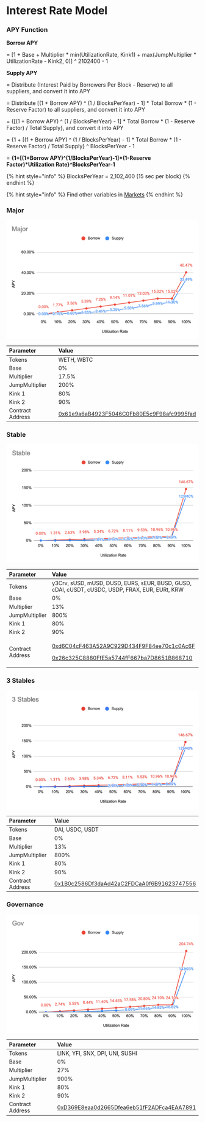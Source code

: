 # Interest Rate Model

### APY Function

**Borrow APY**

= \[1 + Base + Multiplier \* min\(UtilizationRate, Kink1\) + max\(JumpMultiplier \* UtilizationRate - Kink2, 0\)\] ^ 2102400 - 1



**Supply APY**

= Distribute \(Interest Paid by Borrowers Per Block - Reserve\) to all suppliers, and convert it into APY

= Distribute \[\(1 + Borrow APY\) ^ \(1 / BlocksPerYear\) - 1\] \* Total Borrow \* \(1 - Reserve Factor\) to all suppliers, and convert it into APY

= {\[\(1 + Borrow APY\) ^ \(1 / BlocksPerYear\) - 1\] \* Total Borrow \* \(1 - Reserve Factor\) / Total Supply}, and convert it into APY

= {1 + \[\(1 + Borrow APY\) ^ \(1 / BlocksPerYear\) - 1\] \* Total Borrow \* \(1 - Reserve Factor\) / Total Supply} ^ BlocksPerYear - 1

= **{1+\[\(1+Borrow APY\)^\(1/BlocksPerYear\)-1\]\*\(1-Reserve Factor\)\*Utilization Rate}^BlocksPerYear-1**

{% hint style="info" %}
BlocksPerYear = 2,102,400 \(15 sec per block\)
{% endhint %}

{% hint style="info" %}
Find other variables in [Markets](https://app.cream.finance/markets/ironbank)
{% endhint %}

### Major

![](../.gitbook/assets/jie-tu-20210323-19.08.43.png)

| Parameter | Value |
| :--- | :--- |
| Tokens | WETH, WBTC |
| Base | 0% |
| Multiplier | 17.5% |
| JumpMultiplier | 200% |
| Kink 1 | 80% |
| Kink 2 | 90% |
| Contract Address | [0x61e9a6aB4923F5046C0Fb80E5c9F98afc9995fad](https://etherscan.io/address/0x61e9a6ab4923f5046c0fb80e5c9f98afc9995fad#code) |

### Stable

![](../.gitbook/assets/jie-tu-20210401-17.44.05.png)

<table>
  <thead>
    <tr>
      <th style="text-align:left">Parameter</th>
      <th style="text-align:left">Value</th>
    </tr>
  </thead>
  <tbody>
    <tr>
      <td style="text-align:left">Tokens</td>
      <td style="text-align:left">y3Crv, sUSD, mUSD, DUSD, EURS, sEUR, BUSD, GUSD, cDAI, cUSDT, cUSDC, USDP,
        FRAX, EUR, EURt, KRW</td>
    </tr>
    <tr>
      <td style="text-align:left">Base</td>
      <td style="text-align:left">0%</td>
    </tr>
    <tr>
      <td style="text-align:left">Multiplier</td>
      <td style="text-align:left">13%</td>
    </tr>
    <tr>
      <td style="text-align:left">JumpMultiplier</td>
      <td style="text-align:left">800%</td>
    </tr>
    <tr>
      <td style="text-align:left">Kink 1</td>
      <td style="text-align:left">80%</td>
    </tr>
    <tr>
      <td style="text-align:left">Kink 2</td>
      <td style="text-align:left">90%</td>
    </tr>
    <tr>
      <td style="text-align:left">Contract Address</td>
      <td style="text-align:left">
        <p><a href="https://etherscan.io/address/0xd6C04cF463A52A9C929D434F9F84ee70c1c0Ac6F#code">0xd6C04cF463A52A9C929D434F9F84ee70c1c0Ac6F</a>
        </p>
        <p><a href="https://etherscan.io/address/0x26c325C8880FfE5a5744fF667ba7D8651B868710">0x26c325C8880FfE5a5744fF667ba7D8651B868710</a>
        </p>
      </td>
    </tr>
  </tbody>
</table>

### 3 Stables

![](../.gitbook/assets/jie-tu-20210630-xia-wu-12.16.12.png)

| Parameter | Value |
| :--- | :--- |
| Tokens | DAI, USDC, USDT |
| Base | 0% |
| Multiplier | 13% |
| JumpMultiplier | 800% |
| Kink 1 | 80% |
| Kink 2 | 90% |
| Contract Address | [0x1B0c2586Df3daAd42aC2FDCaA0f6B91623747556](https://etherscan.io/address/0x1B0c2586Df3daAd42aC2FDCaA0f6B91623747556) |

### Governance

![](../.gitbook/assets/jie-tu-20210512-15.42.10.png)

| Parameter | Value |
| :--- | :--- |
| Tokens | LINK, YFI, SNX, DPI, UNI, SUSHI |
| Base | 0% |
| Multiplier | 27% |
| JumpMultiplier | 900% |
| Kink 1 | 80% |
| Kink 2 | 90% |
| Contract Address | [0xD369E8eaa0d2665Dfea6eb51fF2ADFca4EAA7891](https://etherscan.io/address/0xD369E8eaa0d2665Dfea6eb51fF2ADFca4EAA7891) |

